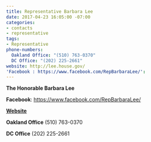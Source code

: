 ```yaml
---
title: Representative Barbara Lee
date: 2017-04-23 16:05:00 -07:00
categories:
- contacts
- representative
tags:
- Representative
phone-numbers:
  Oakland Office: "(510) 763-0370"
  DC Office: "(202) 225-2661"
website: http://lee.house.gov/
'Facebook : https://www.facebook.com/RepBarbaraLee/': 
---
```


**The Honorable Barbara Lee**

**Facebook**:
https://www.facebook.com/RepBarbaraLee/

[**Website**](http://lee.house.gov/)

**Oakland Office**
(510) 763-0370

**DC Office**
(202) 225-2661